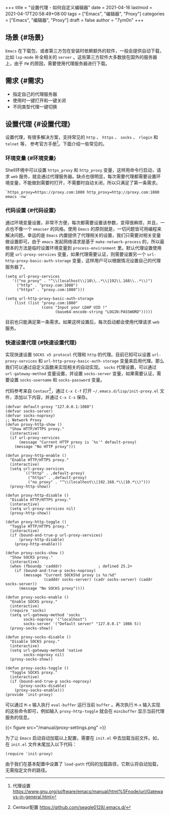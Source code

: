 +++
title = "设置代理 - 如何自定义编辑器"
date = 2021-04-16
lastmod = 2021-04-17T20:58:49+08:00
tags = ["Emacs", "编辑器", "Proxy"]
categories = ["Emacs", "编辑器", "Proxy"]
draft = false
author = "7ym0n"
+++

## 场景 {#场景}

`Emacs` 在下载包，或者第三方包在安装时依赖额外的软件，一般会提供自动下载，比如 `lsp-mode` 补全相关的 `server` 。这些第三方软件大多数放在国外的服务器上，由于 `FW` 的原因，需要使用代理服务器进行下载。


## 需求 {#需求}

-   指定自己的代理服务器
-   使用时一键打开和一键关闭
-   不同类型代理一键切换


## 设置代理 {#设置代理}

设置代理，有很多解决方案，支持常见的 `http` 、 `https` 、 `socks` 、 `rlogin` 和 `telnet` 等， 参考官方手册[^fn:1]。下面介绍一些常见的。


### 环境变量 {#环境变量}

Shell环境中可以设置 `https_proxy` 和 `http_proxy` 变量，这样用命令行启动，请求 `web` 服务，就会通过代理服务器。缺点也很明显，每次需要代理都需要设置环境变量，不能做到需要时打开，不需要时自动关闭，所以只满足了第一条需求。

```shell
`https_proxy=https://proxy.com:1080 http_proxy=http://proxy.com:1080 emacs -nw`
```


### 代码设置 {#代码设置}

通过环境变量设置，非常不方便，每次都需要设置该参数，变得很麻烦，并且，一点也不像一个 `emacser` 的风格。使用 `Emacs` 的原则就是，一切问题皆可用编程来解决问题。幸运的是 `Emacs` 内置提供了代理相关的设置，我们只需要对相关变量做设置即可。由于 `emacs` 发起网络请求是基于 `make-network-process` 的，所以最根本的方法是临时设置环境变量到 `process-environment` 里。默认代理设置使用的是 `url-proxy-services` 变量，如果代理需要认证，则需要设置另一个 `url-http-proxy-basic-auth-storage` 变量，这样用户可以根据情况设置自己的代理服务器了。

```emacs-lisp
(setq url-proxy-services
   '(("no_proxy" . "^\\(localhost\\|10\\..*\\|192\\.168\\..*\\)")
     ("http" . "proxy.com:1080")
     ("https" . "proxy.com:1080")))

(setq url-http-proxy-basic-auth-storage
    (list (list "proxy.com:1080"
                (cons "Input your LDAP UID !"
                      (base64-encode-string "LOGIN:PASSWORD")))))
```

目前也只能满足第一条需求。如果这样设置后，每次启动都会使用代理请求 `web` 服务。


### 快速设置代理 {#快速设置代理}

实现快速设置 `SOCKS v5 protocol` 代理和 `http` 的代理。目前已知可以设置 `url-proxy-services` 和
`url-http-proxy-basic-auth-storage` 变量来启用代理。那么我们可以通过自定义函数来实现相关的自动实现。 `socks` 代理设置，可以通过 `url-gateway-method` 变量设置，并设置 `socks-server` 变量，如果需要认证，需要设置 `socks-username` 和 `socks-password` 变量。

代码参考来自 `Centaur`[^fn:2]，通过 `C-x C-f` 打开 `~/.emacs.d/lisp/init-proxy.el` 文件，添加以下内容，并通过 `C-x C-s` 保存。

```emacs-lisp
(defvar default-proxy "127.0.0.1:1080")
(defvar socks-server)
(defvar socks-noproxy)
;; Network Proxy
(defun proxy-http-show ()
  "Show HTTP/HTTPS proxy."
  (interactive)
  (if url-proxy-services
      (message "Current HTTP proxy is `%s'" default-proxy)
    (message "No HTTP proxy")))

(defun proxy-http-enable ()
  "Enable HTTP/HTTPS proxy."
  (interactive)
  (setq url-proxy-services
        `(("http" . ,default-proxy)
          ("https" . ,default-proxy)
          ("no_proxy" . "^\\(localhost\\|192.168.*\\|10.*\\)")))
  (proxy-http-show))

(defun proxy-http-disable ()
  "Disable HTTP/HTTPS proxy."
  (interactive)
  (setq url-proxy-services nil)
  (proxy-http-show))

(defun proxy-http-toggle ()
  "Toggle HTTP/HTTPS proxy."
  (interactive)
  (if (bound-and-true-p url-proxy-services)
      (proxy-http-disable)
    (proxy-http-enable)))

(defun proxy-socks-show ()
  "Show SOCKS proxy."
  (interactive)
  (when (fboundp 'cadddr)                ; defined 25.2+
    (if (bound-and-true-p socks-noproxy)
        (message "Current SOCKS%d proxy is %s:%d"
                 (cadddr socks-server) (cadr socks-server) (caddr socks-server))
      (message "No SOCKS proxy"))))

(defun proxy-socks-enable ()
  "Enable SOCKS proxy."
  (interactive)
  (require 'socks)
  (setq url-gateway-method 'socks
        socks-noproxy '("localhost")
        socks-server '("Default server" "127.0.0.1" 1086 5))
  (proxy-socks-show))

(defun proxy-socks-disable ()
  "Disable SOCKS proxy."
  (interactive)
  (setq url-gateway-method 'native
        socks-noproxy nil)
  (proxy-socks-show))

(defun proxy-socks-toggle ()
  "Toggle SOCKS proxy."
  (interactive)
  (if (bound-and-true-p socks-noproxy)
      (proxy-socks-disable)
    (proxy-socks-enable)))
(provide 'init-proxy)
```

可以通过 `M-x` 输入执行 `eval-buffer` 运行当前 `buffer` 。再次执行 `M-x` 输入实现的这些命令即可，例如输入 `proxy-http-toggle` 就会在 `minibuffer` 显示当前代理服务的信息。

{{< figure src="/manual/proxy-settings.png" >}}

为了让 `Emacs` 启动自动加载以上配置，需要在 `init.el` 中去加载当前文件。如，在 `init.el` 文件末尾加入以下代码：

```emacs-lisp
(require 'init-proxy)
```

由于我们在基本配置中设置了 `load-path` 代码的加载路径，它默认将自动加载，无需指定文件的路径。

[^fn:1]: 代理设置 <https://www.gnu.org/software/emacs/manual/html%5Fnode/url/Gateways-in-general.html>
[^fn:2]: Centaur配置 <https://github.com/seagle0128/.emacs.d/>
